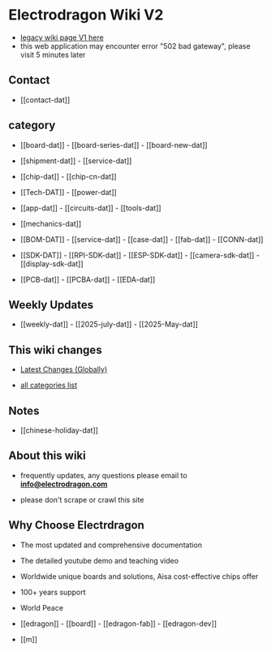 
# Electrodragon Wiki V2 

- [legacy wiki page V1 here ](https://w.electrodragon.com)
- this web application may encounter error "502 bad gateway", please visit 5 minutes later


## Contact 

- [[contact-dat]] 

## category 

- [[board-dat]] - [[board-series-dat]] - [[board-new-dat]]

- [[shipment-dat]] - [[service-dat]]

- [[chip-dat]] - [[chip-cn-dat]]

- [[Tech-DAT]] - [[power-dat]]

- [[app-dat]] - [[circuits-dat]] - [[tools-dat]]
  
- [[mechanics-dat]] 

- [[BOM-DAT]] - [[service-dat]] - [[case-dat]] - [[fab-dat]] - [[CONN-dat]]

- [[SDK-DAT]] - [[RPI-SDK-dat]] - [[ESP-SDK-dat]] - [[camera-sdk-dat]] - [[display-sdk-dat]]

- [[PCB-dat]] - [[PCBA-dat]] - [[EDA-dat]]


## Weekly Updates 

- [[weekly-dat]] - [[2025-july-dat]] - [[2025-May-dat]]

## This wiki changes

- [Latest Changes (Globally)](https://w2.electrodragon.com/gollum/latest_changes)

- [all categories list](https://w2.electrodragon.com/gollum/overview)

## Notes 

- [[chinese-holiday-dat]]

## About this wiki 

- frequently updates, any questions please email to **info@electrodragon.com**

- please don't scrape or crawl this site



## Why Choose Electrdragon 

- The most updated and comprehensive documentation 
- The detailed youtube demo and teaching video 
- Worldwide unique boards and solutions, Aisa cost-effective chips offer 
- 100+ years support
- World Peace


- [[edragon]] - [[board]] - [[edragon-fab]] - [[edragon-dev]] 

- [[m]]

